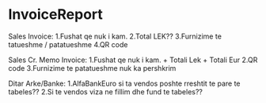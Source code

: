 # InvoiceReport
Sales Invoice:
1.Fushat qe nuk i kam.
2.Total LEK??
3.Furnizime te tatueshme / patatueshme
4.QR code

Sales Cr. Memo Invoice:
1.Fushat qe nuk i kam. + Totali Lek + Totali Eur
2.QR code
3.Furnizime te patatueshme nuk ka pershkrim

Ditar Arke/Banke:
1.AlfaBankEuro si ta vendos poshte rreshtit te pare te tabeles??
2.Si te vendos viza ne fillim dhe fund te tabeles??

